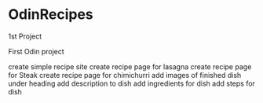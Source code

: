 # OdinRecipes
1st Project

First Odin project

create simple recipe site
create recipe page for lasagna
create recipe page for Steak
create recipe page for chimichurri
add images of finished dish under heading
add description to dish
add ingredients for dish
add steps for dish